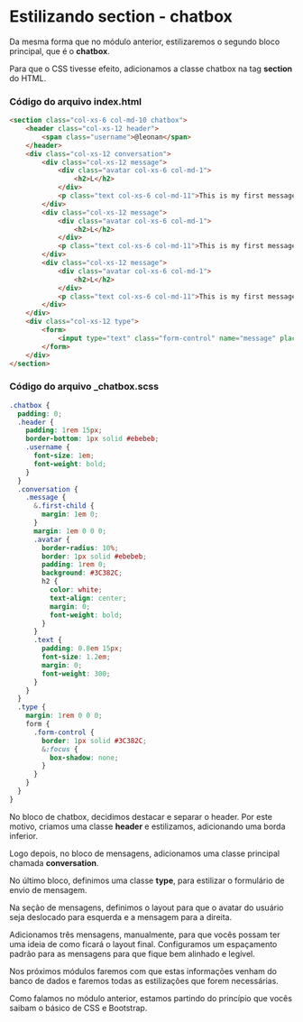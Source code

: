 # Estilizando section - chatbox

Da mesma forma que no módulo anterior, estilizaremos o segundo bloco principal, que é o **chatbox**.

Para que o CSS tivesse efeito, adicionamos a classe chatbox na tag **section** do HTML.

### Código do arquivo index.html

```html
<section class="col-xs-6 col-md-10 chatbox">
	<header class="col-xs-12 header">
		<span class="username">@leonan</span>
	</header>
	<div class="col-xs-12 conversation">
		<div class="col-xs-12 message">
			<div class="avatar col-xs-6 col-md-1">
				<h2>L</h2>
			</div>
			<p class="text col-xs-6 col-md-11">This is my first message</p>
		</div>
		<div class="col-xs-12 message">
			<div class="avatar col-xs-6 col-md-1">
				<h2>L</h2>
			</div>
			<p class="text col-xs-6 col-md-11">This is my first message</p>
		</div>
		<div class="col-xs-12 message">
			<div class="avatar col-xs-6 col-md-1">
				<h2>L</h2>
			</div>
			<p class="text col-xs-6 col-md-11">This is my first message</p>
		</div>
	</div>
	<div class="col-xs-12 type">
		<form>
			<input type="text" class="form-control" name="message" placeholder="Type your message here">
		</form>
	</div>
</section>
```

### Código do arquivo _chatbox.scss

```css
.chatbox {
  padding: 0;
  .header {
    padding: 1rem 15px;
    border-bottom: 1px solid #ebebeb;
    .username {
      font-size: 1em;
      font-weight: bold;
    }
  }
  .conversation {
    .message {
      &.first-child {
        margin: 1em 0;
      }
      margin: 1em 0 0 0;
      .avatar {
        border-radius: 10%;
        border: 1px solid #ebebeb;
        padding: 1rem 0;
        background: #3C382C;
        h2 {
          color: white;
          text-align: center;
          margin: 0;
          font-weight: bold;
        }
      }
      .text {
        padding: 0.8em 15px;
        font-size: 1.2em;
        margin: 0;
        font-weight: 300;
      }
    }
  }
  .type {
    margin: 1rem 0 0 0;
    form {
      .form-control {
        border: 1px solid #3C382C;
        &:focus {
          box-shadow: none;
        }
      }
    }
  }
}
```

No bloco de chatbox, decidimos destacar e separar o header. Por este motivo, criamos uma classe **header** e estilizamos, adicionando uma borda inferior.

Logo depois, no bloco de mensagens, adicionamos uma classe principal chamada **conversation**.

No último bloco, definimos uma classe **type**, para estilizar o formulário de envio de mensagem.

Na seção de mensagens, definimos o layout para que o avatar do usuário seja deslocado para esquerda e a mensagem para a direita.

Adicionamos três mensagens, manualmente, para que vocês possam ter uma ideia de como ficará o layout final. Configuramos um espaçamento padrão para as mensagens para que fique bem alinhado e legível.

Nos próximos módulos faremos com que estas informações venham do banco de dados e faremos todas as estilizações que forem necessárias.

Como falamos no módulo anterior, estamos partindo do princípio que vocês saibam o básico de CSS e Bootstrap.